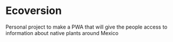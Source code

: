 # Ecoversion
Personal project to make a PWA that will give the people access to information about native plants around Mexico

